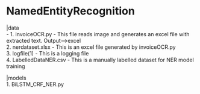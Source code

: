 # NamedEntityRecognition

|data  
          - 
     1. invoiceOCR.py         - This file reads image and generates an excel file with extracted text.   Output-->excel  
     2. nerdataset.xlsx       - This is an excel file generated by invoiceOCR.py  
     3. logfile(1)            - This is a logging file  
     4. LabelledDataNER.csv   - This is a manually labelled dataset for NER model training  

|models  
     1. BiLSTM_CRF_NER.py

